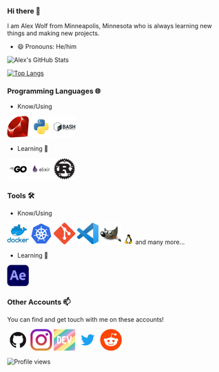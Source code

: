 ### Hi there 👋

I am Alex Wolf from Minneapolis, Minnesota who is always learning new things and making new projects.

- 😄 Pronouns: He/him

![Alex's GitHub Stats](https://github-readme-stats.vercel.app/api?username=flowalex-tech&show_icons=true&include_all_commits=true)

[![Top Langs](https://github-readme-stats.vercel.app/api/top-langs/?username=flowalex-tech)](https://github.com/anuraghazra/github-readme-stats)

### Programming Languages 🌐

- Know/Using

[<img src="https://raw.githubusercontent.com/github/explore/cfd26557025b2ccaa2d3d25f3e518e29ebea05c5/topics/ruby/ruby.png" alt="ruby logo" width="50">](https://vlang.io/)    [<img src="https://raw.githubusercontent.com/github/explore/80688e429a7d4ef2fca1e82350fe8e3517d3494d/topics/python/python.png" alt="python logo" width="50">](https://www.python.org/)  [<img src="https://raw.githubusercontent.com/github/explore/80688e429a7d4ef2fca1e82350fe8e3517d3494d/topics/bash/bash.png" alt="bash logo" width="50">](https://www.gnu.org/software/bash/)


- Learning 🌱

[<img src="https://raw.githubusercontent.com/github/explore/80688e429a7d4ef2fca1e82350fe8e3517d3494d/topics/go/go.png" alt="go logo" width="50">](https://golang.org/)    [<img src="https://raw.githubusercontent.com/github/explore/80688e429a7d4ef2fca1e82350fe8e3517d3494d/topics/elixir/elixir.png" alt="elixir logo" width="50">](https://developer.mozilla.org/en-US/docs/Web/JavaScript)    <img src="https://raw.githubusercontent.com/github/explore/80688e429a7d4ef2fca1e82350fe8e3517d3494d/topics/rust/rust.png" alt="rust logo" width="50">


### Tools 🛠️

- Know/Using

[<img src="https://raw.githubusercontent.com/github/explore/80688e429a7d4ef2fca1e82350fe8e3517d3494d/topics/docker/docker.png" alt="docker logo" width="50">](https://www.docker.com/) [<img src="https://raw.githubusercontent.com/github/explore/80688e429a7d4ef2fca1e82350fe8e3517d3494d/topics/kubernetes/kubernetes.png" alt="kubernetes logo" width="50">](https://kubernetes.io/)   [<img src="https://raw.githubusercontent.com/flowalex-tech/flowalex-tech/mainline/img/git.png" alt="git logo" width="50">](https://git-scm.com/)  [<img src="https://raw.githubusercontent.com/flowalex-tech/flowalex-tech/mainline/img/vscode.png" alt="vscode logo" width="50">](https://code.visualstudio.com/)  [<img src="https://raw.githubusercontent.com/flowalex-tech/flowalex-tech/mainline/img/gimp.png" alt="gimp logo" width="50">](https://www.gimp.org/)   [<img src="https://raw.githubusercontent.com/github/explore/80688e429a7d4ef2fca1e82350fe8e3517d3494d/topics/linux/linux.png" alt="linux logo" width="24">](https://github.com/torvalds/linux)
and many more...


- Learning 🌱

[<img src="https://raw.githubusercontent.com/flowalex-tech/flowalex-tech/mainline/img/Adobe_After_Effects_CC_icon.png" alt="Adobe after effects logo" width="50">](https://www.adobe.com/products/aftereffects.html)

### Other Accounts 📫

You can find and get touch with me on these accounts!

 [<img src="https://raw.githubusercontent.com/flowalex-tech/flowalex-tech/mainline/img/github.png" alt="github logo" width="50">](https://github.com/flowalex-tech)  [<img src="https://raw.githubusercontent.com/flowalex-tech/flowalex-tech/mainline/img/instagram.jpg" alt="instagram logo" width="50">](https://www.instagram.com/delta231_/)  [<img src="https://raw.githubusercontent.com/flowalex-tech/flowalex-tech/mainline/img/dev.png" alt="dev logo" width="50">](https://dev.to/flowalextech) [<img src="https://raw.githubusercontent.com/flowalex-tech/flowalex-tech/mainline/img/twitter.png" alt="twitter logo" width="50">](https://twitter.com/AlexanderPWolf)  [<img src="https://raw.githubusercontent.com/flowalex-tech/flowalex-tech/mainline/img/reddit.jpg" alt="reddit logo" width="50">](https://www.reddit.com/user/flowalex999)



![Profile views](https://gpvc.arturio.dev/flowalex-tech)

<!--
**flowalex-tech/flowalex-tech** is a ✨ _special_ ✨ repository because its `README.md` (this file) appears on your GitHub profile.

Here are some ideas to get you started:

- 🔭 I’m currently working on ...
- 🌱 I’m currently learning ...
- 👯 I’m looking to collaborate on ...
- 🤔 I’m looking for help with ...
- 💬 Ask me about ...
- 📫 How to reach me: ...
- 😄 Pronouns: ...
- ⚡ Fun fact: ...
-->
